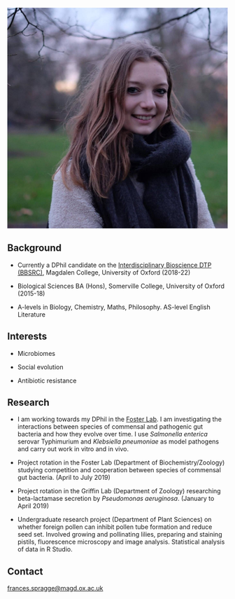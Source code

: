 ![Image](Image%20from%20iOS.jpg)
<!-- .element height="50%" width="50%" -->

## Background

* Currently a DPhil candidate on the [Interdisciplinary Bioscience DTP (BBSRC)](https://www.ox.ac.uk/admissions/graduate/courses/interdisciplinary-bioscience?wssl=1), Magdalen College, University of Oxford (2018-22)

* Biological Sciences BA (Hons), Somerville College, University of Oxford (2015-18)

* A-levels in Biology, Chemistry, Maths, Philosophy. AS-level English Literature


## Interests

* Microbiomes

* Social evolution

* Antibiotic resistance


## Research

* I am working towards my DPhil in the [Foster Lab](https://zoo-kfoster.zoo.ox.ac.uk). I am investigating the interactions between species of commensal and pathogenic gut bacteria and how they evolve over time. I use *Salmonella enterica* serovar Typhimurium and *Klebsiella pneumoniae* as model pathogens and carry out work in vitro and in vivo.

* Project rotation in the Foster Lab (Department of Biochemistry/Zoology) studying competition and cooperation between species of commensal gut bacteria. (April to July 2019)

* Project rotation in the Griffin Lab (Department of Zoology) researching beta-lactamase secretion by *Pseudomonas aeruginosa*. (January to April 2019)

* Undergraduate research project (Department of Plant Sciences) on whether foreign pollen can inhibit pollen tube formation and reduce seed set. Involved growing and pollinating lilies, preparing and staining pistils, fluorescence microscopy and image analysis. Statistical analysis of data in R Studio.


## Contact

frances.spragge@magd.ox.ac.uk

